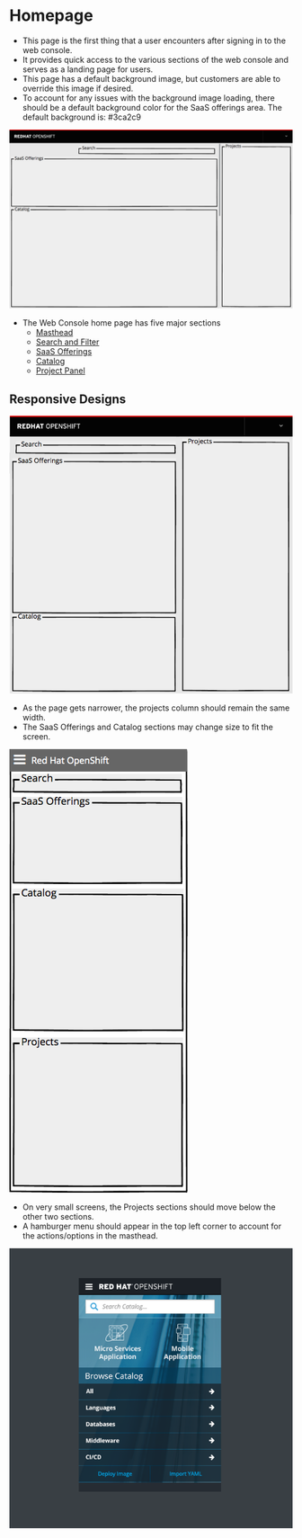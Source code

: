 # Homepage

- This page is the first thing that a user encounters after signing in to the web console.
- It provides quick access to the various sections of the web console and serves as a landing page for users.
- This page has a default background image, but customers are able to override this image if desired.
- To account for any issues with the background image loading, there should be a default background color for the SaaS offerings area. The default background is: #3ca2c9


![Homepage](img/overview-01.png)
- The Web Console home page has five major sections
	- [Masthead](http://openshift.github.io/openshift-origin-design/web-console/4-patterns/masthead)
	- [Search and Filter](http://openshift.github.io/openshift-origin-design/web-console/1-homepage/search-filter)
	- [SaaS Offerings](http://openshift.github.io/openshift-origin-design/web-console/1-homepage/offerings)
	- [Catalog](http://openshift.github.io/openshift-origin-design/web-console/1-homepage/catalog)
	- [Project Panel](http://openshift.github.io/openshift-origin-design/web-console/1-homepage/project-panel)

## Responsive Designs

![Homepage](img/overview-02.png)
- As the page gets narrower, the projects column should remain the same width.
- The SaaS Offerings and Catalog sections may change size to fit the screen.

![Homepage](img/overview-03.png)
- On very small screens, the Projects sections should move below the other two sections.
- A hamburger menu should appear in the top left corner to account for the actions/options in the masthead.

![Homepage](img/Mobile-V2.png)
